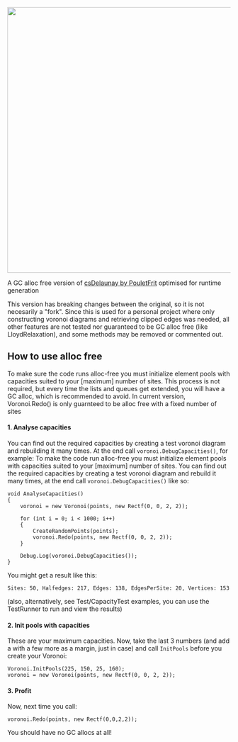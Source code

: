 <p align="center">
<img src="https://i.imgur.com/KO1h1Qs.gif" width="600">
</p>

A GC alloc free version of [csDelaunay by PouletFrit](https://github.com/PouletFrit/csDelaunay) optimised for runtime generation

This version has breaking changes between the original, so it is not necesarily a "fork". Since this is used for a personal project where only constructing voronoi diagrams and retrieving clipped edges was needed, all other features are not tested nor guaranteed to be GC alloc free (like LloydRelaxation), and some methods may be removed or commented out.

## How to use alloc free
To make sure the code runs alloc-free you must initialize element pools with capacities suited to your [maximum] number of sites. This process is not required, but every time the lists and queues get extended, you will have a GC alloc, which is recommended to avoid. 
In current version, Voronoi.Redo() is only guarnteed to be alloc free with a fixed number of sites
#### 1. Analyse capacities
You can find out the required capacities by creating a test voronoi diagram and rebuilding it many times. At the end call `voronoi.DebugCapacities()`, for example:
To make the code run alloc-free you must initialize element pools with capacities suited to your [maximum] number of sites. You can find out the required capacities by creating a test voronoi diagram and rebuild it many times, at the end call `voronoi.DebugCapacities()` like so:

```
void AnalyseCapacities()
{
    voronoi = new Voronoi(points, new Rectf(0, 0, 2, 2));

    for (int i = 0; i < 1000; i++)
    {
        CreateRandomPoints(points);
        voronoi.Redo(points, new Rectf(0, 0, 2, 2));
    }

    Debug.Log(voronoi.DebugCapacities());
}
```
You might get a result like this:
```
Sites: 50, Halfedges: 217, Edges: 138, EdgesPerSite: 20, Vertices: 153
```
(also, alternatively, see Test/CapacityTest examples, you can use the TestRunner to run and view the results)  
#### 2. Init pools with capacities
These are your maximum capacities. Now, take the last 3 numbers (and add a with a few more as a margin, just in case) and call `InitPools` before you create your Voronoi:
```
Voronoi.InitPools(225, 150, 25, 160);
voronoi = new Voronoi(points, new Rectf(0, 0, 2, 2));
```
#### 3. Profit
Now, next time you call:
```
voronoi.Redo(points, new Rectf(0,0,2,2));
```
You should have no GC allocs at all!
